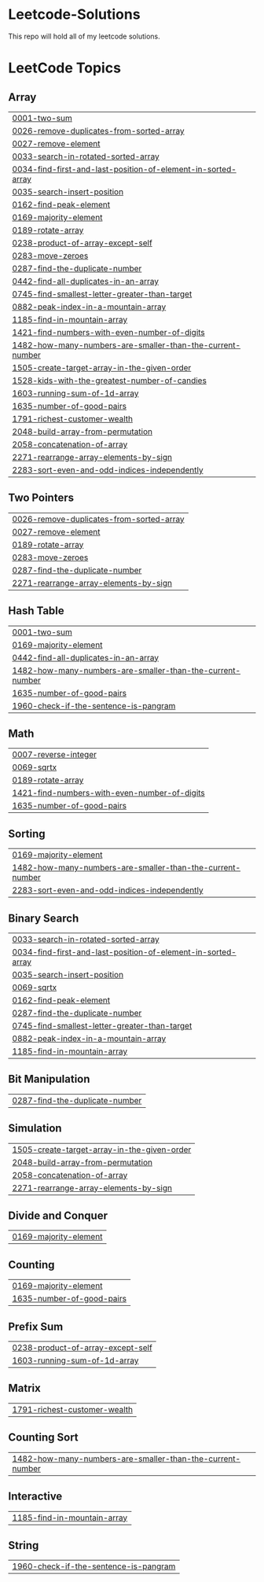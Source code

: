 # Leetcode-Solutions
This repo will hold all of my leetcode solutions.

<!---LeetCode Topics Start-->
# LeetCode Topics
## Array
|  |
| ------- |
| [0001-two-sum](https://github.com/CipherCraftXIshant/Leetcode-Solutions/tree/master/0001-two-sum) |
| [0026-remove-duplicates-from-sorted-array](https://github.com/CipherCraftXIshant/Leetcode-Solutions/tree/master/0026-remove-duplicates-from-sorted-array) |
| [0027-remove-element](https://github.com/CipherCraftXIshant/Leetcode-Solutions/tree/master/0027-remove-element) |
| [0033-search-in-rotated-sorted-array](https://github.com/CipherCraftXIshant/Leetcode-Solutions/tree/master/0033-search-in-rotated-sorted-array) |
| [0034-find-first-and-last-position-of-element-in-sorted-array](https://github.com/CipherCraftXIshant/Leetcode-Solutions/tree/master/0034-find-first-and-last-position-of-element-in-sorted-array) |
| [0035-search-insert-position](https://github.com/CipherCraftXIshant/Leetcode-Solutions/tree/master/0035-search-insert-position) |
| [0162-find-peak-element](https://github.com/CipherCraftXIshant/Leetcode-Solutions/tree/master/0162-find-peak-element) |
| [0169-majority-element](https://github.com/CipherCraftXIshant/Leetcode-Solutions/tree/master/0169-majority-element) |
| [0189-rotate-array](https://github.com/CipherCraftXIshant/Leetcode-Solutions/tree/master/0189-rotate-array) |
| [0238-product-of-array-except-self](https://github.com/CipherCraftXIshant/Leetcode-Solutions/tree/master/0238-product-of-array-except-self) |
| [0283-move-zeroes](https://github.com/CipherCraftXIshant/Leetcode-Solutions/tree/master/0283-move-zeroes) |
| [0287-find-the-duplicate-number](https://github.com/CipherCraftXIshant/Leetcode-Solutions/tree/master/0287-find-the-duplicate-number) |
| [0442-find-all-duplicates-in-an-array](https://github.com/CipherCraftXIshant/Leetcode-Solutions/tree/master/0442-find-all-duplicates-in-an-array) |
| [0745-find-smallest-letter-greater-than-target](https://github.com/CipherCraftXIshant/Leetcode-Solutions/tree/master/0745-find-smallest-letter-greater-than-target) |
| [0882-peak-index-in-a-mountain-array](https://github.com/CipherCraftXIshant/Leetcode-Solutions/tree/master/0882-peak-index-in-a-mountain-array) |
| [1185-find-in-mountain-array](https://github.com/CipherCraftXIshant/Leetcode-Solutions/tree/master/1185-find-in-mountain-array) |
| [1421-find-numbers-with-even-number-of-digits](https://github.com/CipherCraftXIshant/Leetcode-Solutions/tree/master/1421-find-numbers-with-even-number-of-digits) |
| [1482-how-many-numbers-are-smaller-than-the-current-number](https://github.com/CipherCraftXIshant/Leetcode-Solutions/tree/master/1482-how-many-numbers-are-smaller-than-the-current-number) |
| [1505-create-target-array-in-the-given-order](https://github.com/CipherCraftXIshant/Leetcode-Solutions/tree/master/1505-create-target-array-in-the-given-order) |
| [1528-kids-with-the-greatest-number-of-candies](https://github.com/CipherCraftXIshant/Leetcode-Solutions/tree/master/1528-kids-with-the-greatest-number-of-candies) |
| [1603-running-sum-of-1d-array](https://github.com/CipherCraftXIshant/Leetcode-Solutions/tree/master/1603-running-sum-of-1d-array) |
| [1635-number-of-good-pairs](https://github.com/CipherCraftXIshant/Leetcode-Solutions/tree/master/1635-number-of-good-pairs) |
| [1791-richest-customer-wealth](https://github.com/CipherCraftXIshant/Leetcode-Solutions/tree/master/1791-richest-customer-wealth) |
| [2048-build-array-from-permutation](https://github.com/CipherCraftXIshant/Leetcode-Solutions/tree/master/2048-build-array-from-permutation) |
| [2058-concatenation-of-array](https://github.com/CipherCraftXIshant/Leetcode-Solutions/tree/master/2058-concatenation-of-array) |
| [2271-rearrange-array-elements-by-sign](https://github.com/CipherCraftXIshant/Leetcode-Solutions/tree/master/2271-rearrange-array-elements-by-sign) |
| [2283-sort-even-and-odd-indices-independently](https://github.com/CipherCraftXIshant/Leetcode-Solutions/tree/master/2283-sort-even-and-odd-indices-independently) |
## Two Pointers
|  |
| ------- |
| [0026-remove-duplicates-from-sorted-array](https://github.com/CipherCraftXIshant/Leetcode-Solutions/tree/master/0026-remove-duplicates-from-sorted-array) |
| [0027-remove-element](https://github.com/CipherCraftXIshant/Leetcode-Solutions/tree/master/0027-remove-element) |
| [0189-rotate-array](https://github.com/CipherCraftXIshant/Leetcode-Solutions/tree/master/0189-rotate-array) |
| [0283-move-zeroes](https://github.com/CipherCraftXIshant/Leetcode-Solutions/tree/master/0283-move-zeroes) |
| [0287-find-the-duplicate-number](https://github.com/CipherCraftXIshant/Leetcode-Solutions/tree/master/0287-find-the-duplicate-number) |
| [2271-rearrange-array-elements-by-sign](https://github.com/CipherCraftXIshant/Leetcode-Solutions/tree/master/2271-rearrange-array-elements-by-sign) |
## Hash Table
|  |
| ------- |
| [0001-two-sum](https://github.com/CipherCraftXIshant/Leetcode-Solutions/tree/master/0001-two-sum) |
| [0169-majority-element](https://github.com/CipherCraftXIshant/Leetcode-Solutions/tree/master/0169-majority-element) |
| [0442-find-all-duplicates-in-an-array](https://github.com/CipherCraftXIshant/Leetcode-Solutions/tree/master/0442-find-all-duplicates-in-an-array) |
| [1482-how-many-numbers-are-smaller-than-the-current-number](https://github.com/CipherCraftXIshant/Leetcode-Solutions/tree/master/1482-how-many-numbers-are-smaller-than-the-current-number) |
| [1635-number-of-good-pairs](https://github.com/CipherCraftXIshant/Leetcode-Solutions/tree/master/1635-number-of-good-pairs) |
| [1960-check-if-the-sentence-is-pangram](https://github.com/CipherCraftXIshant/Leetcode-Solutions/tree/master/1960-check-if-the-sentence-is-pangram) |
## Math
|  |
| ------- |
| [0007-reverse-integer](https://github.com/CipherCraftXIshant/Leetcode-Solutions/tree/master/0007-reverse-integer) |
| [0069-sqrtx](https://github.com/CipherCraftXIshant/Leetcode-Solutions/tree/master/0069-sqrtx) |
| [0189-rotate-array](https://github.com/CipherCraftXIshant/Leetcode-Solutions/tree/master/0189-rotate-array) |
| [1421-find-numbers-with-even-number-of-digits](https://github.com/CipherCraftXIshant/Leetcode-Solutions/tree/master/1421-find-numbers-with-even-number-of-digits) |
| [1635-number-of-good-pairs](https://github.com/CipherCraftXIshant/Leetcode-Solutions/tree/master/1635-number-of-good-pairs) |
## Sorting
|  |
| ------- |
| [0169-majority-element](https://github.com/CipherCraftXIshant/Leetcode-Solutions/tree/master/0169-majority-element) |
| [1482-how-many-numbers-are-smaller-than-the-current-number](https://github.com/CipherCraftXIshant/Leetcode-Solutions/tree/master/1482-how-many-numbers-are-smaller-than-the-current-number) |
| [2283-sort-even-and-odd-indices-independently](https://github.com/CipherCraftXIshant/Leetcode-Solutions/tree/master/2283-sort-even-and-odd-indices-independently) |
## Binary Search
|  |
| ------- |
| [0033-search-in-rotated-sorted-array](https://github.com/CipherCraftXIshant/Leetcode-Solutions/tree/master/0033-search-in-rotated-sorted-array) |
| [0034-find-first-and-last-position-of-element-in-sorted-array](https://github.com/CipherCraftXIshant/Leetcode-Solutions/tree/master/0034-find-first-and-last-position-of-element-in-sorted-array) |
| [0035-search-insert-position](https://github.com/CipherCraftXIshant/Leetcode-Solutions/tree/master/0035-search-insert-position) |
| [0069-sqrtx](https://github.com/CipherCraftXIshant/Leetcode-Solutions/tree/master/0069-sqrtx) |
| [0162-find-peak-element](https://github.com/CipherCraftXIshant/Leetcode-Solutions/tree/master/0162-find-peak-element) |
| [0287-find-the-duplicate-number](https://github.com/CipherCraftXIshant/Leetcode-Solutions/tree/master/0287-find-the-duplicate-number) |
| [0745-find-smallest-letter-greater-than-target](https://github.com/CipherCraftXIshant/Leetcode-Solutions/tree/master/0745-find-smallest-letter-greater-than-target) |
| [0882-peak-index-in-a-mountain-array](https://github.com/CipherCraftXIshant/Leetcode-Solutions/tree/master/0882-peak-index-in-a-mountain-array) |
| [1185-find-in-mountain-array](https://github.com/CipherCraftXIshant/Leetcode-Solutions/tree/master/1185-find-in-mountain-array) |
## Bit Manipulation
|  |
| ------- |
| [0287-find-the-duplicate-number](https://github.com/CipherCraftXIshant/Leetcode-Solutions/tree/master/0287-find-the-duplicate-number) |
## Simulation
|  |
| ------- |
| [1505-create-target-array-in-the-given-order](https://github.com/CipherCraftXIshant/Leetcode-Solutions/tree/master/1505-create-target-array-in-the-given-order) |
| [2048-build-array-from-permutation](https://github.com/CipherCraftXIshant/Leetcode-Solutions/tree/master/2048-build-array-from-permutation) |
| [2058-concatenation-of-array](https://github.com/CipherCraftXIshant/Leetcode-Solutions/tree/master/2058-concatenation-of-array) |
| [2271-rearrange-array-elements-by-sign](https://github.com/CipherCraftXIshant/Leetcode-Solutions/tree/master/2271-rearrange-array-elements-by-sign) |
## Divide and Conquer
|  |
| ------- |
| [0169-majority-element](https://github.com/CipherCraftXIshant/Leetcode-Solutions/tree/master/0169-majority-element) |
## Counting
|  |
| ------- |
| [0169-majority-element](https://github.com/CipherCraftXIshant/Leetcode-Solutions/tree/master/0169-majority-element) |
| [1635-number-of-good-pairs](https://github.com/CipherCraftXIshant/Leetcode-Solutions/tree/master/1635-number-of-good-pairs) |
## Prefix Sum
|  |
| ------- |
| [0238-product-of-array-except-self](https://github.com/CipherCraftXIshant/Leetcode-Solutions/tree/master/0238-product-of-array-except-self) |
| [1603-running-sum-of-1d-array](https://github.com/CipherCraftXIshant/Leetcode-Solutions/tree/master/1603-running-sum-of-1d-array) |
## Matrix
|  |
| ------- |
| [1791-richest-customer-wealth](https://github.com/CipherCraftXIshant/Leetcode-Solutions/tree/master/1791-richest-customer-wealth) |
## Counting Sort
|  |
| ------- |
| [1482-how-many-numbers-are-smaller-than-the-current-number](https://github.com/CipherCraftXIshant/Leetcode-Solutions/tree/master/1482-how-many-numbers-are-smaller-than-the-current-number) |
## Interactive
|  |
| ------- |
| [1185-find-in-mountain-array](https://github.com/CipherCraftXIshant/Leetcode-Solutions/tree/master/1185-find-in-mountain-array) |
## String
|  |
| ------- |
| [1960-check-if-the-sentence-is-pangram](https://github.com/CipherCraftXIshant/Leetcode-Solutions/tree/master/1960-check-if-the-sentence-is-pangram) |
<!---LeetCode Topics End-->